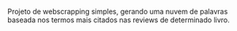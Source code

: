 Projeto de webscrapping simples, gerando uma nuvem de palavras baseada nos termos mais citados nas reviews de determinado livro.
